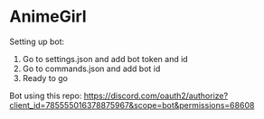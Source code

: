 # AnimeGirl
Setting up bot:
1. Go to settings.json and add bot token and id
2. Go to commands.json and add bot id
3. Ready to go

Bot using this repo:
https://discord.com/oauth2/authorize?client_id=785555016378875967&scope=bot&permissions=68608
